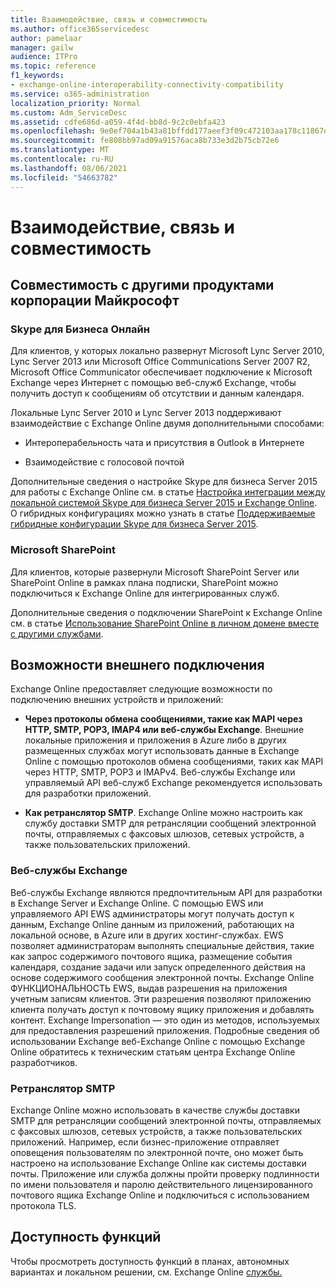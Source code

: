 ```yaml
---
title: Взаимодействие, связь и совместимость
ms.author: office365servicedesc
author: pamelaar
manager: gailw
audience: ITPro
ms.topic: reference
f1_keywords:
- exchange-online-interoperability-connectivity-compatibility
ms.service: o365-administration
localization_priority: Normal
ms.custom: Adm_ServiceDesc
ms.assetid: cdfe686d-a059-4f4d-bb8d-9c2c0ebfa423
ms.openlocfilehash: 9e0ef704a1b43a81bffdd177aeef3f09c472103aa178c11867d1cc9db8b1aee2
ms.sourcegitcommit: fe808bb97ad09a91576aca8b733e3d2b75cb72e6
ms.translationtype: MT
ms.contentlocale: ru-RU
ms.lasthandoff: 08/06/2021
ms.locfileid: "54663782"
---
```

# <a name="interoperability-connectivity-and-compatibility"></a>Взаимодействие, связь и совместимость

## <a name="interoperability-with-other-microsoft-products"></a>Совместимость с другими продуктами корпорации Майкрософт

### <a name="skype-for-business-online"></a>Skype для Бизнеса Онлайн

Для клиентов, у которых локально развернут Microsoft Lync Server 2010, Lync Server 2013 или Microsoft Office Communications Server 2007 R2, Microsoft Office Communicator обеспечивает подключение к Microsoft Exchange через Интернет с помощью веб-служб Exchange, чтобы получить доступ к сообщениям об отсутствии и данным календаря.
  
Локальные Lync Server 2010 и Lync Server 2013 поддерживают взаимодействие с Exchange Online двумя дополнительными способами:
  
- Интероперабельность чата и присутствия в Outlook в Интернете
    
- Взаимодействие с голосовой почтой
    
Дополнительные сведения о настройке Skype для бизнеса Server 2015 для работы с Exchange Online см. в статье [Настройка интеграции между локальной системой Skype для бизнеса Server 2015 и Exchange Online](/skypeforbusiness/deploy/integrate-with-exchange-server/outlook-web-app). О гибридных конфигурациях можно узнать в статье [Поддерживаемые гибридные конфигурации Skype для бизнеса Server 2015](/skypeforbusiness/skype-for-business-hybrid-solutions/integration-with-exchange-and-sharepoint).
  
### <a name="microsoft-sharepoint"></a>Microsoft SharePoint

Для клиентов, которые развернули Microsoft SharePoint Server или SharePoint Online в рамках плана подписки, SharePoint можно подключиться к Exchange Online для интегрированных служб.
  
Дополнительные сведения о подключении SharePoint к Exchange Online см. в статье [Использование SharePoint Online в личном домене вместе с другими службами](https://go.microsoft.com/fwlink/?LinkId=271805).
  
## <a name="features-for-external-connectivity"></a>Возможности внешнего подключения

Exchange Online предоставляет следующие возможности по подключению внешних устройств и приложений:
  
- **Через протоколы обмена сообщениями, такие как MAPI через HTTP, SMTP, POP3, IMAP4 или веб-службы Exchange**. Внешние локальные приложения и приложения в Azure либо в других размещенных службах могут использовать данные в Exchange Online с помощью протоколов обмена сообщениями, таких как MAPI через HTTP, SMTP, POP3 и IMAPv4. Веб-службы Exchange или управляемый API веб-служб Exchange рекомендуется использовать для разработки приложений. 
    
- **Как ретранслятор SMTP**. Exchange Online можно настроить как службу доставки SMTP для ретрансляции сообщений электронной почты, отправляемых с факсовых шлюзов, сетевых устройств, а также пользовательских приложений. 
    
### <a name="exchange-web-services"></a>Веб-службы Exchange

Веб-службы Exchange являются предпочтительным API для разработки в Exchange Server и Exchange Online. С помощью EWS или управляемого API EWS администраторы могут получать доступ к данным, Exchange Online данным из приложений, работающих на локальной основе, в Azure или в других хостинг-службах. EWS позволяет администраторам выполнять специальные действия, такие как запрос содержимого почтового ящика, размещение события календаря, создание задачи или запуск определенного действия на основе содержимого сообщения электронной почты. Exchange Online ФУНКЦИОНАЛЬНОСТЬ EWS, выдав разрешения на приложения учетным записям клиентов. Эти разрешения позволяют приложению клиента получать доступ к почтовому ящику приложения и добавлять контент. Exchange Impersonation — это один из методов, используемых для предоставления разрешений приложения. Подробные сведения об использовании Exchange веб-Exchange Online с помощью Exchange Online обратитесь к техническим статьям центра Exchange Online разработчиков.
  
### <a name="smtp-relay"></a>Ретранслятор SMTP

Exchange Online можно использовать в качестве службы доставки SMTP для ретрансляции сообщений электронной почты, отправляемых с факсовых шлюзов, сетевых устройств, а также пользовательских приложений. Например, если бизнес-приложение отправляет оповещения пользователям по электронной почте, оно может быть настроено на использование Exchange Online как системы доставки почты. Приложение или служба должны пройти проверку подлинности по имени пользователя и паролю действительного лицензированного почтового ящика Exchange Online и подключиться с использованием протокола TLS.
  
## <a name="feature-availability"></a>Доступность функций

Чтобы просмотреть доступность функций в планах, автономных вариантах и локальном решении, см. Exchange Online [службы.](exchange-online-service-description.md)
